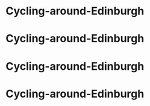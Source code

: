 # Cycling-around-Edinburgh
# Cycling-around-Edinburgh
# Cycling-around-Edinburgh
# Cycling-around-Edinburgh
